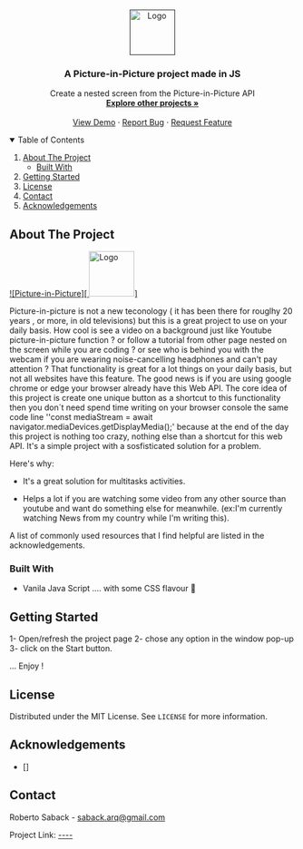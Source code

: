 
<!-- PROJECT LOGO -->
<br />
<p align="center">
  <a href="">
    <img src="" alt="Logo" width="80" height="80">
  </a>

  <h3 align="center">A Picture-in-Picture project made in JS</h3>

  <p align="center">
   Create a nested screen from the Picture-in-Picture API
    <br />
    <a href="https://github.com/RobertoSaback"><strong>Explore other projects »</strong></a>
    <br />
    <br />
    <a href="">View Demo</a>
    ·
    <a href="https://github.com/robertosaback/Video-Player-Component/issues">Report Bug</a>
    ·
    <a href="https://github.com/robertosaback/Video-Player-Component/issues">Request Feature</a>
  </p>
</p>



<!-- TABLE OF CONTENTS -->
<details open="open">
  <summary>Table of Contents</summary>
  <ol>
    <li>
      <a href="#about-the-project">About The Project</a>
      <ul>
        <li><a href="#built-with">Built With</a></li>
      </ul>
    </li>
    <li>
      <a href="#getting-started">Getting Started</a>
    </li>
    <li><a href="#license">License</a></li>
    <li><a href="#contact">Contact</a></li>
    <li><a href="#acknowledgements">Acknowledgements</a></li>
  </ol>
</details>



<!-- ABOUT THE PROJECT -->
## About The Project

[![Picture-in-Picture][ <img src="" alt="Logo" width="80" height="80">]](https://example.com)

Picture-in-picture is not a new teconology ( it has been there for rouglhy 20 years , or more,  in old televisions) but this is a great project to use on your daily basis. How cool is see a video on a background just like Youtube picture-in-picture function ? or follow a tutorial from  other page nested on the screen while  you are coding ? or see who is  behind you with the webcam if you are wearing noise-cancelling headphones and can't pay attention ?
That functionality  is great for a lot things  on your daily basis, but not all websites have this feature. The good news is if you are using google chrome or edge your browser already have this Web API. The core idea of this project is create one unique button as a shortcut to this functionality then you don´t need spend time writing on your browser console  the same code line ''const mediaStream = await navigator.mediaDevices.getDisplayMedia();' because at the end of the day this project is nothing too crazy, nothing else than a shortcut for  this web API. It's a simple project with a sosfisticated solution for a problem.


Here's why:

* It's a great solution for multitasks activities.

* Helps a lot if you are watching some video from any other source than youtube and want do something else for meanwhile. (ex:I'm currently watching News from  my country while I'm writing this).

A list of commonly used resources that I find helpful are listed in the acknowledgements.

### Built With

* Vanila Java Script .... with some CSS flavour :icecream:


<!-- GETTING STARTED -->
## Getting Started

1- Open/refresh the project page 
2- chose any option in the window pop-up
3- click on the Start button.
 
... Enjoy ! 

<!-- LICENSE -->
## License

Distributed under the MIT License. See `LICENSE` for more information.

<!-- ACKNOWLEDGEMENTS -->
## Acknowledgements
* []

<!-- CONTACT -->
## Contact

Roberto Saback  - saback.arq@gmail.com

Project Link: [----](https://github.com/robertosaback/repo_name)
